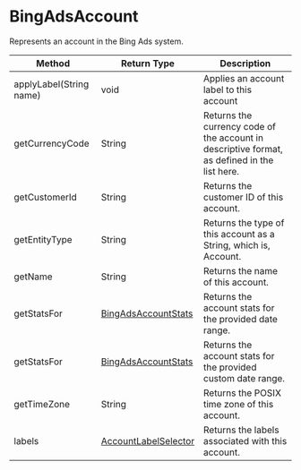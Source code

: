 # BingAdsAccount
Represents an account in the Bing Ads system.       

|Method|Return Type|Description|
|-|-|-
applyLabel(String name)|void|Applies an account label to this account<br />
getCurrencyCode|String|Returns the currency code of the account in descriptive format, as defined in the list here.<br />
getCustomerId|String|Returns the customer ID of this account.<br />
getEntityType|String|Returns the type of this account as a String, which is, Account.
getName|String|Returns the name of this account.<br />
getStatsFor|[BingAdsAccountStats](./BingAdsAccountStats)|Returns the account stats for the provided date range.<br />
getStatsFor|[BingAdsAccountStats](./BingAdsAccountStats)|Returns the account stats for the provided custom date range.
getTimeZone|String|Returns the POSIX time zone of this account.<br />
labels|[AccountLabelSelector](./AccountLabelSelector)|Returns the labels associated with this account.                      <br />
